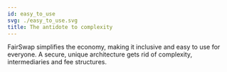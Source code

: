 ```yaml
---
id: easy_to_use
svg: ./easy_to_use.svg
title: The antidote to complexity
---
```


FairSwap simplifies the economy, making it inclusive and easy to use for everyone. A secure, unique architecture gets rid of complexity, intermediaries and fee structures.
